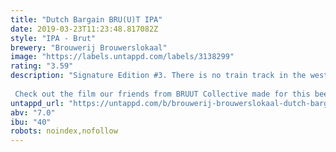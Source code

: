 ```yaml
---
title: "Dutch Bargain BRU(U)T IPA"
date: 2019-03-23T11:23:48.817082Z
style: "IPA - Brut"
brewery: "Brouwerij Brouwerslokaal"
image: "https://labels.untappd.com/labels/3138299"
rating: "3.59"
description: "Signature Edition #3. There is no train track in the west of Zeeuws-Vlaanderen, so the hype train arrived with some delay. But we've reached the platform with film collective BRUUT, from Antwerpen, as our travel partners. Our extremely dry Brut IPA is surprisingly fresh, due to the additions of peach and fruity hops. The perfect coalescence of Brut and IPA.   Check out the film our friends from BRUUT Collective made for this beer >>  www.bruutcollective.com/IPA"
untappd_url: "https://untappd.com/b/brouwerij-brouwerslokaal-dutch-bargain-bru-u-t-ipa/3138299"
abv: "7.0"
ibu: "40"
robots: noindex,nofollow
---
```

